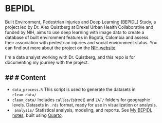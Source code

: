 # BEPIDL

Built Environment, Pedestrian Injuries and Deep Learning (BEPIDL) Study, a project led by Dr. Alex Quistberg at Drexel Urban Health Collaborative and funded by NIH, aims to use deep learning with image data to create a database of built environment features in Bogotá, Colombia and assess their association with pedestrian injuries and social environment status. You can find out more about the project on the [NIH website](https://reporter.nih.gov/project-details/10692708).

I'm a data analyst working with Dr. Quistberg, and this repo is for documenting my journey with the project. 

## \## \# Content
- `data_process.R`
This script is used to generate the datasets in `clean_data/`
-   `clean_data/`
Includes `calles/`(street) and `ZAT/` folders for geographic levels. Datasets in `.rds` format,  ready for use in visualization or analysis.
-  ` analysis/`
Statistical analysis, modeling, and reports.
See [My BEPIDL notes](https://heli-xu.github.io/BEPIDL/), built using [Quarto](https://quarto.org/).
